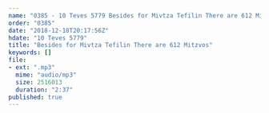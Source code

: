 ```yaml
---
name: "0385 - 10 Teves 5779 Besides for Mivtza Tefilin There are 612 Mitzvos"
order: "0385"
date: "2018-12-18T20:17:56Z"
hdate: "10 Teves 5779"
title: "Besides for Mivtza Tefilin There are 612 Mitzvos"
keywords: []
file:
- ext: ".mp3"
  mime: "audio/mp3"
  size: 2516013
  duration: "2:37"
published: true
---
```


